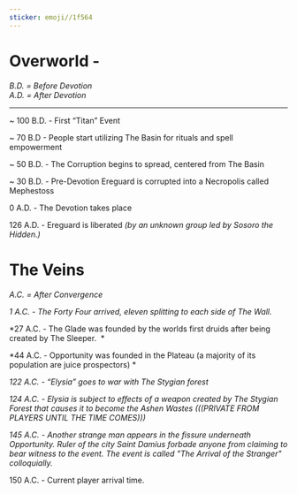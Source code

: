 ```yaml
---
sticker: emoji//1f564
---
```

# Overworld - 

_B.D. = Before Devotion_  
_A.D. = After Devotion_

---

~ 100 B.D. - First “Titan” Event 

~ 70 B.D - People start utilizing The Basin for rituals and spell empowerment 

~ 50 B.D. - The Corruption begins to spread, centered from The Basin

~ 30 B.D. - Pre-Devotion Ereguard is corrupted into a Necropolis called Mephestoss

0 A.D. - The Devotion takes place

126 A.D. - Ereguard is liberated _(by an unknown group led by Sosoro the Hidden.)_ 

  

# The Veins

_A.C. = After Convergence_

_1 A.C. - The Forty Four arrived, eleven splitting to each side of The Wall._ 

*27 A.C. - The Glade was founded by the worlds first druids after being created by The Sleeper.  * 

*44 A.C. - Opportunity was founded in the Plateau (a majority of its population are juice prospectors) *

_122 A.C. - “Elysia” goes to war with The Stygian forest_

_124 A.C. - Elysia is subject to effects of a weapon created by The Stygian Forest that causes it to become the Ashen Wastes (((PRIVATE FROM PLAYERS UNTIL THE TIME COMES)))_

*145 A.C. - Another strange man appears in the fissure underneath Opportunity. Ruler of the city Saint Damius forbade anyone from claiming to bear witness to the event. The event is called "The Arrival of the Stranger" colloquially.*

150 A.C. - Current player arrival time.